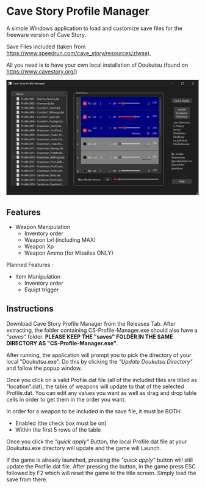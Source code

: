 
# Cave Story Profile Manager

A simple Windows application to load and customize save  files for the freeware version of Cave Story.

Save Files included (taken from https://www.speedrun.com/cave_story/resources/zlwse),

All you need is to have your own local installation of Doukutsu (found on https://www.cavestory.org/)

![alt text](https://github.com/JordanViramontes/Cave-Story-Profile-Manager/blob/main/CSManagerScreenShot.png?raw=true)


## Features

* Weapon Manipulation
  * Inventory order
  * Weapon Lvl (including MAX)
  * Weapon Xp
  * Weapon Ammo (for Missiles ONLY)

Planned Features :

* Item Manipulation
  * Inventory order
  * Equipt trigger

## Instructions

Download Cave Story Profile Manager from the Releases Tab. After extracting, the folder containing CS-Profile-Manager.exe should also have a *"saves"* folder. **PLEASE KEEP THE "saves" FOLDER IN THE SAME DIRECTORY AS "CS-Profile-Manager.exe"**.

After running, the application will prompt you to pick the directory of your local "Doukutsu.exe". Do this by clicking the *"Update Doukutsu Directory"* and follow the popup window.

Once you click on a valid Profile.dat file (all of the included files are titled as "location".dat), the table of weapons will update to that of the selected Profile.dat. You can edit any values you want as well as drag and drop table cells in order to get them in the order you want.

In order for a weapon to be included in the save file, it must be BOTH:
* Enabled (the check box must be on)
* Within the first 5 rows of the table

Once you click the *"quick apply"* Button, the local Profile.dat file at your Doukutsu.exe directory will update and the game will Launch. 

If the game is already launched, pressing the *"quick apply"* button will still update the Profile.dat file. After pressing the button, in the game press ESC followed by F2 which will reset the game to the title screen. Simply load the save from there.
